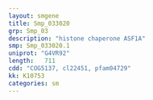 ```yaml
---
layout: smgene
title: Smp_033020
grp: Smp_03
description: "histone chaperone ASF1A"
smp: Smp_033020.1
uniprot: "G4VR92"
length:   711
cdd: "COG5137, cl22451, pfam04729"
kk: K10753
categories: sm
---
```

